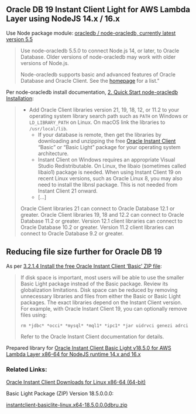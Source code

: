 ## Oracle DB 19 Instant Client Light for AWS Lambda Layer using NodeJS 14.x / 16.x


Use Node package module: [oracledb / node-oracledb, currently latest version 5.5](https://www.npmjs.com/package/oracledb/v/5.5.0)

> Use node-oracledb 5.5.0 to connect Node.js 14, or later, to Oracle Database. Older versions of node-oracledb may work with older versions of Node.js.
> 
> Node-oracledb supports basic and advanced features of Oracle Database and Oracle Client. See the [homepage](https://oracle.github.io/node-oracledb/) for a list."

Per node-oracledb install documentation, [2. Quick Start node-oracledb Installation](https://oracle.github.io/node-oracledb/INSTALL.html#quickstart):

> * Add Oracle Client libraries version 21, 19, 18, 12, or 11.2 to your operating system library search path such as `PATH` on Windows or `LD_LIBRARY_PATH` on Linux. On macOS link the libraries to `/usr/local/lib`.
>   * If your database is remote, then get the libraries by downloading and unzipping the free [Oracle Instant Client](https://www.oracle.com/database/technologies/instant-client.html) “Basic” or “Basic Light” package for your operating system architecture.
>   * Instant Client on Windows requires an appropriate Visual Studio Redistributable. On Linux, the libaio (sometimes called libaio1) package is needed. When using Instant Client 19 on recent Linux versions, such as Oracle Linux 8, you may also need to install the libnsl package. This is not needed from Instant Client 21 onward.
>   * \[...\]
>
> Oracle Client libraries 21 can connect to Oracle Database 12.1 or greater. Oracle Client libraries 19, 18 and 12.2 can connect to Oracle Database 11.2 or greater. Version 12.1 client libraries can connect to Oracle Database 10.2 or greater. Version 11.2 client libraries can connect to Oracle Database 9.2 or greater.

## Reducing file size further for Oracle DB 19

As per [3.2.1.4 Install the free Oracle Instant Client ‘Basic’ ZIP file](https://oracle.github.io/node-oracledb/INSTALL.html#3214-install-the-free-oracle-instant-client-basic-zip-file):

> If disk space is important, most users will be able to use the smaller Basic Light package instead of the Basic package. Review its globalization limitations. Disk space can be reduced by removing unnecessary libraries and files from either the Basic or Basic Light packages. The exact libraries depend on the Instant Client version. For example, with Oracle Instant Client 19, you can optionally remove files using:
> 
> `rm *jdbc* *occi* *mysql* *mql1* *ipc1* *jar uidrvci genezi adrci`
>
> Refer to the Oracle Instant Client documentation for details.

Prepared library for [Oracle Instant Client Basic Light v18.5.0 for AWS Lambda Layer x86-64 for NodeJS runtime 14.x and 16.x](oracle-instantclient_18_5-lib.zip)

### Related Links:

[Oracle Instant Client Downloads for Linux x86-64 (64-bit)](https://www.oracle.com/database/technologies/instant-client/linux-x86-64-downloads.html)

Basic Light Package (ZIP) Version 18.5.0.0.0:
 
[instantclient-basiclite-linux.x64-18.5.0.0.0dbru.zip](https://download.oracle.com/otn_software/linux/instantclient/185000/instantclient-basiclite-linux.x64-18.5.0.0.0dbru.zip)


